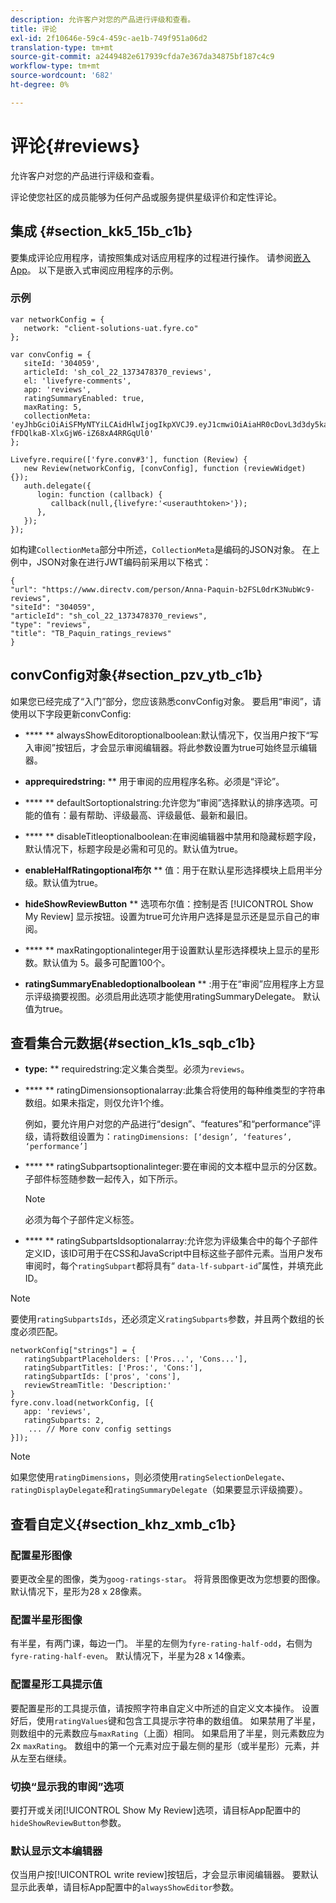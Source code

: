 ```yaml
---
description: 允许客户对您的产品进行评级和查看。
title: 评论
exl-id: 2f10646e-59c4-459c-ae1b-749f951a06d2
translation-type: tm+mt
source-git-commit: a2449482e617939cfda7e367da34875bf187c4c9
workflow-type: tm+mt
source-wordcount: '682'
ht-degree: 0%

---
```


# 评论{#reviews}

允许客户对您的产品进行评级和查看。

评论使您社区的成员能够为任何产品或服务提供星级评价和定性评论。

## 集成 {#section_kk5_15b_c1b}

要集成评论应用程序，请按照集成对话应用程序的过程进行操作。 请参阅[嵌入App](/help/implementation/c-livefyre-identity-comp/t-using-studio-to-connect-your-social-apps-to-your-livefyre-implementation.md)。 以下是嵌入式审阅应用程序的示例。

### 示例

```
var networkConfig = { 
   network: "client-solutions-uat.fyre.co" 
}; 
  
var convConfig = { 
   siteId: '304059', 
   articleId: 'sh_col_22_1373478370_reviews', 
   el: 'livefyre-comments', 
   app: 'reviews', 
   ratingSummaryEnabled: true, 
   maxRating: 5, 
   collectionMeta: 'eyJhbGciOiAiSFMyNTYiLCAidHlwIjogIkpXVCJ9.eyJ1cmwiOiAiaHR0cDovL3d3dy5kaXJlY3R2LmNvbS9wZXJzb24vQW5uYS1QYXF1aW4tYjJGU0wwZHJLM051YldjOS1yZXZpZXdzIiwgInNpdGVJZCI6ICIzMDQwNTkiLCAiYXJ0aWNsZUlkIjogInNoX2NvbF8yMl8xMzczNDc4MzcwX3Jldmlld3MiLCAidHlwZSI6ICJyZXZpZXdzIiwgInRpdGxlIjogIlRCX1BhcXVpbl9yYXRpbmdzX3Jldmlld3MifQ.hes3KMwygCG-fFDQlkaB-XlxGjW6-iZ68xA4RRGqUl0' 
}; 
  
Livefyre.require(['fyre.conv#3'], function (Review) { 
   new Review(networkConfig, [convConfig], function (reviewWidget) {}); 
   auth.delegate({ 
      login: function (callback) { 
         callback(null,{livefyre:'<userauthtoken>'}); 
      }, 
   }); 
});
```

如构建`CollectionMeta`部分中所述，`CollectionMeta`是编码的JSON对象。 在上例中，JSON对象在进行JWT编码前采用以下格式：

```
{ 
"url": "https://www.directv.com/person/Anna-Paquin-b2FSL0drK3NubWc9-reviews",  
"siteId": "304059",  
"articleId": "sh_col_22_1373478370_reviews",  
"type": "reviews",  
"title": "TB_Paquin_ratings_reviews" 
}
```

## convConfig对象{#section_pzv_ytb_c1b}

如果您已经完成了“入门”部分，您应该熟悉convConfig对象。 要启用“审阅”，请使用以下字段更新convConfig:

* **** ** alwaysShowEditoroptionalboolean:默认情况下，仅当用户按下“写入审阅”按钮后，才会显示审阅编辑器。将此参数设置为true可始终显示编辑器。

* **apprequiredstring:** ** 用于审阅的应用程序名称。必须是“评论”。

* **** ** defaultSortoptionalstring:允许您为“审阅”选择默认的排序选项。可能的值有：最有帮助、评级最高、评级最低、最新和最旧。

* **** ** disableTitleoptionalboolean:在审阅编辑器中禁用和隐藏标题字段，默认情况下，标题字段是必需和可见的。默认值为true。

* **enableHalfRatingoptional布尔** ** 值：用于在默认星形选择模块上启用半分级。默认值为true。

* **hideShowReviewButton** ** 选项布尔值：控制是否 [!UICONTROL Show My Review] 显示按钮。设置为true可允许用户选择是显示还是显示自己的审阅。

* **** ** maxRatingoptionalinteger用于设置默认星形选择模块上显示的星形数。默认值为 5。最多可配置100个。

* **ratingSummaryEnabledoptionalboolean** ** :用于在“审阅”应用程序上方显示评级摘要视图。必须启用此选项才能使用ratingSummaryDelegate。 默认值为true。

## 查看集合元数据{#section_k1s_sqb_c1b}

* **type:** ** requiredstring:定义集合类型。必须为`reviews`。

* **** ** ratingDimensionsoptionalarray:此集合将使用的每种维类型的字符串数组。如果未指定，则仅允许1个维。

   例如，要允许用户对您的产品进行“design”、“features”和“performance”评级，请将数组设置为：`ratingDimensions: [‘design’, ‘features’, ‘performance’]`

* **** ** ratingSubpartsoptionalinteger:要在审阅的文本框中显示的分区数。子部件标签随参数一起传入，如下所示。

   >[!NOTE]
   >必须为每个子部件定义标签。

* **** ** ratingSubpartsIdsoptionalarray:允许您为评级集合中的每个子部件定义ID，该ID可用于在CSS和JavaScript中目标这些子部件元素。当用户发布审阅时，每个`ratingSubpart`都将具有“ `data-lf-subpart-id`”属性，并填充此ID。

>[!NOTE]
>
>要使用`ratingSubpartsIds`，还必须定义`ratingSubparts`参数，并且两个数组的长度必须匹配。

```
networkConfig["strings"] = { 
   ratingSubpartPlaceholders: ['Pros...', 'Cons...'], 
   ratingSubpartTitles: ['Pros:', 'Cons:'], 
   ratingSubpartIds: ['pros', 'cons'], 
   reviewStreamTitle: 'Description:' 
} 
fyre.conv.load(networkConfig, [{ 
   app: 'reviews', 
   ratingSubparts: 2, 
    ... // More conv config settings 
}]);
```

>[!NOTE]
>
>如果您使用`ratingDimensions`，则必须使用`ratingSelectionDelegate`、`ratingDisplayDelegate`和`ratingSummaryDelegate`（如果要显示评级摘要）。

## 查看自定义{#section_khz_xmb_c1b}

### 配置星形图像

要更改全星的图像，类为`goog-ratings-star`。 将背景图像更改为您想要的图像。 默认情况下，星形为28 x 28像素。

### 配置半星形图像

有半星，有两门课，每边一门。 半星的左侧为`fyre-rating-half-odd`，右侧为`fyre-rating-half-even`。 默认情况下，半星为28 x 14像素。

### 配置星形工具提示值

要配置星形的工具提示值，请按照字符串自定义中所述的自定义文本操作。 设置好后，使用`ratingValues`键和包含工具提示字符串的数组值。 如果禁用了半星，则数组中的元素数应与`maxRating`（上面）相同。 如果启用了半星，则元素数应为2x `maxRating`。 数组中的第一个元素对应于最左侧的星形（或半星形）元素，并从左至右继续。

### 切换“显示我的审阅”选项

要打开或关闭[!UICONTROL Show My Review]选项，请目标App配置中的`hideShowReviewButton`参数。

### 默认显示文本编辑器

仅当用户按[!UICONTROL write review]按钮后，才会显示审阅编辑器。 要默认显示此表单，请目标App配置中的`alwaysShowEditor`参数。
